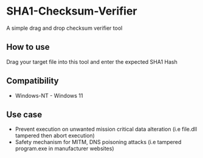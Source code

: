 # SHA1-Checksum-Verifier
A simple drag and drop checksum verifier tool 

## How to use
Drag your target file into this tool and enter the expected SHA1 Hash

## Compatibility
* Windows-NT - Windows 11

## Use case
* Prevent execution on unwanted mission critical data alteration (i.e file.dll tampered then abort execution)
* Safety mechanism for MITM, DNS poisoning attacks (i.e tampered program.exe in manufacturer websites) 

